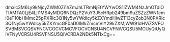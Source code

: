 dmxlc3M6Ly9kNjcyZWM0Zi1hZmJhLTRmNjEtYWYwOS1lZWM4NzJmOTdlOTlAMTA0LjE4LjI1MS4yMDQ6NDQzP2VuY3J5cHRpb249bm9uZSZzZWN1cml0eT10bHMmc25pPXRlc3Q1Ny5wYWdlcy5kZXYmdHlwZT13cyZob3N0PXRlc3Q1Ny5wYWdlcy5kZXYmcGF0aD0lMkZmcmVlY29kZXMjWW91dHViZSVFOSVBMSVCQSVFNCVCOCVCMCVFOCVCNSU4NCVFNiVCQSU5MCUyQiUyQiVFNyVCRSU4RSVFNSU5QiVCRDA2NDk5NTIxCg==
